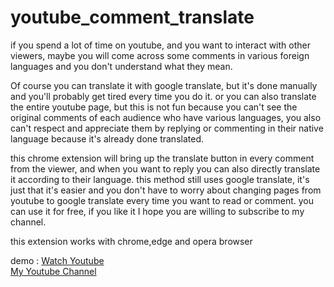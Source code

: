 # youtube_comment_translate

if you spend a lot of time on youtube, and you want to interact with other viewers, maybe you will come across some comments in various foreign languages and you don't understand what they mean. 

Of course you can translate it with google translate, but it's done manually and you'll probably get tired every time you do it. or you can also translate the entire youtube page, but this is not fun because you can't see the original comments of each audience who have various languages, you also can't respect and appreciate them by replying or commenting in their native language because it's already done translated. 

this chrome extension will bring up the translate button in every comment from the viewer, and when you want to reply you can also directly translate it according to their language. this method still uses google translate, it's just that it's easier and you don't have to worry about changing pages from youtube to google translate every time you want to read or comment. you can use it for free, if you like it I hope you are willing to subscribe to my channel.

this extension works with chrome,edge and opera browser

demo :
<a href="https://www.youtube.com/watch?v=ImmMY1vovFw" target="_blank">Watch Youtube</a><br />
<a href="https://www.youtube.com/c/freeangelz?sub_confirmation=1" target="_blank">My Youtube Channel</a><br /><br />
